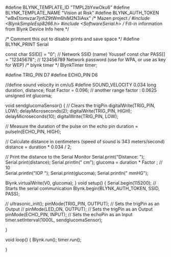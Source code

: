 #define BLYNK_TEMPLATE_ID "TMPL2bYxwOku6"
#define BLYNK_TEMPLATE_NAME "Vision at Risk"
#define BLYNK_AUTH_TOKEN "wBxEtomvzar7jnfiZ9tWm6hiM2N3iAsx"
/* Mazen project */
#include <BlynkSimpleEsp8266.h>
#include <SoftwareSerial.h>
/* Fill-in information from Blynk Device Info here */




/* Comment this out to disable prints and save space */
#define BLYNK_PRINT Serial

const char SSID[]   = "0";     // Network SSID (name) Youssef
const char PASS[]   = "12345678";    // 123456789 Network password (use for WPA, or use as key for WEP)
/* blynk timer */
BlynkTimer timer;

#define TRIG_PIN D7
#define ECHO_PIN D6

//define sound velocity in cm/uS
#define SOUND_VELOCITY 0.034
 long duration, distance;
float Factor  = 0.096; // another range factor : 0.0625 
unsigned int glucoma; 


void sendglucomaSensor()
{
   // Clears the trigPin
 digitalWrite(TRIG_PIN, LOW);
  delayMicroseconds(2);
  digitalWrite(TRIG_PIN, HIGH);
  delayMicroseconds(10);
  digitalWrite(TRIG_PIN, LOW);

  // Measure the duration of the pulse on the echo pin
  duration = pulseIn(ECHO_PIN, HIGH);

  // Calculate distance in centimeters (speed of sound is 343 meters/second)
  distance = duration * 0.034 / 2;

  // Print the distance to the Serial Monitor
  Serial.print("Distance: ");
  Serial.print(distance);
  Serial.println(" cm");
  glucoma = duration * Factor ; // 10  
  Serial.println("IOP ");
  Serial.print(glucoma);
  Serial.println(" mmHG");
  
  Blynk.virtualWrite(V0, glucoma);
}
void setup() {
  Serial.begin(115200); // Starts the serial communication
    Blynk.begin(BLYNK_AUTH_TOKEN, SSID, PASS);

  // ultrasonic_init();
pinMode(TRIG_PIN, OUTPUT); // Sets the trigPin as an Output
// pinMode(LED_ON, OUTPUT); // Sets the trigPin as an Output
pinMode(ECHO_PIN, INPUT); // Sets the echoPin as an Input
  timer.setInterval(1000L, sendglucomaSensor);


 }

void loop() 
{ 
  Blynk.run();
  timer.run();
  
}
